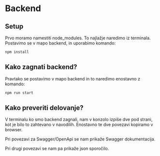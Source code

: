 

# Backend 

## Setup

Prvo moramo namestiti node_modules. To najlažje naredimo iz terminala. Postavimo se v mapo backend, in uporabimo komando:
```bash
npm install
```

## Kako zagnati backend?
Pravtako se postavimo v mapo backend in to naredimo enostavno z komando:

```bash
npm run start
```

## Kako preveriti delovanje?
V terminalu ko smo backend zagnali, nam v konzolo izpiše dve pod strani, kot je bilo to zahtevano v navodilih. Enostavno te dve povezavi kopiramo v browser. 

Pri povezavi za Swagger/OpenApi se nam prikaže Swagger dokumentacija.

Pri drugi povezavi se nam pa prikaže json sporočilo. 